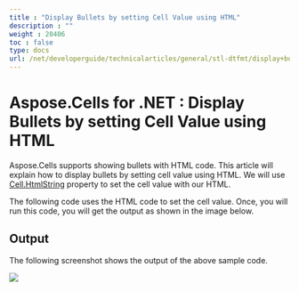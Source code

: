 ```yaml
---
title : "Display Bullets by setting Cell Value using HTML" 
description : "" 
weight : 20406 
toc : false
type: docs
url: /net/developerguide/technicalarticles/general/stl-dtfmt/display+bullets+by+setting+cell+value+using+html/
---
```


# Aspose.Cells for .NET : Display Bullets by setting Cell Value using HTML


Aspose.Cells supports showing bullets with HTML code. This article will explain how to display bullets by setting cell value using HTML. We will use [Cell.HtmlString](https://apireference.aspose.com/net/cells/aspose.cells/cell/properties/htmlstring) property to set the cell value with our HTML.

The following code uses the HTML code to set the cell value. Once, you will run this code, you will get the output as shown in the image below.

## Output

The following screenshot shows the output of the above sample code.

![](https://docs2.aspose.com/cells/net/attachments/5017723/5112649.png)

